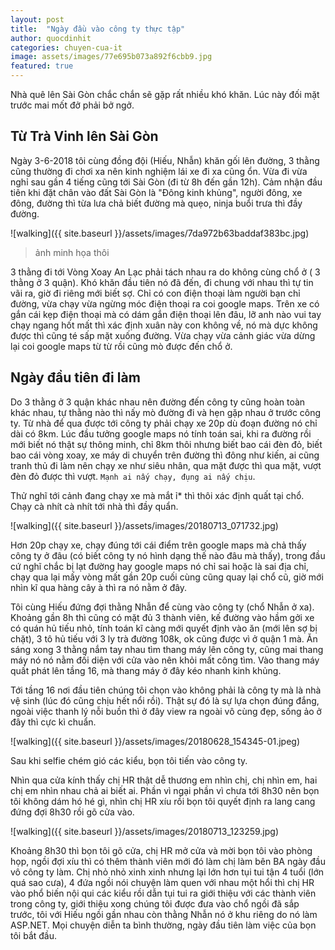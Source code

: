 ```yaml
---
layout: post
title:  "Ngày đầu vào công ty thực tập"
author: quocdinhit
categories: chuyen-cua-it
image: assets/images/77e695b073a892f6cbb9.jpg
featured: true
---
```

Nhà quê lên Sài Gòn chắc chắn sẽ gặp rất nhiều khó khăn. Lúc này đối mặt trước mai mốt đở phải bở ngở. 

## Từ Trà Vinh lên Sài Gòn

Ngày 3-6-2018 tôi cùng đồng đội (Hiếu, Nhẫn) khăn gối lên đường, 3 thằng cũng thường đi chơi xa nên kinh nghiệm lái xe đi xa cũng ổn. Vừa đi vừa nghỉ sau gần 4 tiếng cũng tới Sài Gòn (đi từ 8h đến gần 12h). Cảm nhận đầu tiên khi đặt chân vào đất Sài Gòn là "Đông kinh khủng", người đông, xe đông, đường thì từa lưa chả biết đường mà quẹo, ninja buổi trưa thì đầy đường.

![walking]({{ site.baseurl }}/assets/images/7da972b63baddaf383bc.jpg)
>ảnh minh họa thôi

3 thằng đi tới Vòng Xoay An Lạc phải tách nhau ra do không cùng chổ ở ( 3 thằng ở 3 quận). Khó khăn đầu tiên nó đã đến, đi chung với nhau thì tự tin vãi ra, giờ đi riêng mới biết sợ. Chỉ có con điện thoại làm người bạn chỉ đường, vừa chạy vừa ngừng móc điện thoại ra coi google maps. Trên xe có gắn cái kẹp điện thoại mà có dám gắn điện thoại lên đâu, lỡ anh nào vui tay chạy ngang hốt mất thì xác định xuân này con không về, nó mà dực không được thì cũng té sấp mặt xuống đường. Vừa chạy vừa cảnh giác vừa dừng lại coi google maps từ từ rồi cũng mò được đến chổ ở.

## Ngày đầu tiên đi làm

Do 3 thằng ở 3 quận khác nhau nên đường đến công ty cũng hoàn toàn khác nhau, tự thằng nào thì nấy mò đường đi và hẹn gặp nhau ở trước công ty. Từ nhà để qua được tới công ty phải chạy xe 20p dù đoạn đường nó chỉ dài có 8km. Lúc đầu tưởng google maps nó tính toán sai, khi ra đường rồi mới biết nó thật sự thông minh, chỉ 8km thôi nhưng biết bao cái đèn đỏ, biết bao cái vòng xoay, xe máy di chuyển trên đường thì đông như kiến, ai cũng tranh thủ đi làm nên chạy xe như siêu nhân, qua mặt được thì qua mặt, vượt đèn đỏ được thì vượt. `Mạnh ai nấy chạy, đụng ai nấy chịu`.

Thử nghĩ tới cảnh đang chạy xe mà mắt ỉ* thì thôi xác định quất tại chổ. Chạy cà nhít cà nhít tới nhà thì đầy quẩn.

![walking]({{ site.baseurl }}/assets/images/20180713_071732.jpg)

Hơn 20p chạy xe, chạy đúng tới cái điểm trên google maps mà chả thấy công ty ở đâu (có biết công ty nó hình dạng thế nào đâu mà thấy), trong đầu cứ nghĩ chắc bị lạt đường hay google maps nó chỉ sai hoặc là sai địa chỉ, chạy qua lại mấy vòng mất gần 20p cuối cùng cũng quay lại chổ cũ, giờ mới nhìn kĩ qua hàng cây à thì ra nó nằm ở đây.

Tôi cùng Hiếu đứng đợi thằng Nhẫn để cùng vào công ty (chổ Nhẫn ở xa). Khoảng gần 8h thì cũng có mặt đủ 3 thành viên, kế đường vào hầm gởi xe có quán hủ tiếu nhỏ, tính toán kĩ càng mới quyết định vào ăn (mới lên sợ bị chặt), 3 tô hủ tiếu với 3 ly trà đường 108k, ok cũng được vì ở quận 1 mà. Ăn sáng xong 3 thằng nắm tay nhau tìm thang máy lên công ty, cũng mai thang máy nó nó nằm đối diện với cửa vào nên khỏi mất công tìm. Vào thang máy quất phát lên tầng 16, mà thang máy ở đây kéo nhanh kinh khủng.

Tới tầng 16 nơi đầu tiên chúng tôi chọn vào không phải là công ty mà là nhà vệ sinh (lúc đó cũng chịu hết nổi rồi). Thật sự đó là sự lựa chọn đúng đắng, ngoài việc thanh lý nỗi buồn thì ở đây view ra ngoài vô cùng đẹp, sống ảo ở đây thì cực kì chuẩn.

![walking]({{ site.baseurl }}/assets/images/20180628_154345-01.jpeg)

Sau khi selfie chém gió các kiểu, bọn tôi tiến vào công ty.

Nhìn qua cửa kính thấy chị HR thật dễ thương em nhìn chị, chị nhìn em, hai chị em nhìn nhau chả ai biết ai. Phần vì ngại phần vì chưa tới 8h30 nên bọn tôi không dám hó hé gì, nhìn chị HR xíu rồi bọn tôi quyết định ra lang cang đứng đợi 8h30 rồi gõ cửa vào.

![walking]({{ site.baseurl }}/assets/images/20180713_123259.jpg)

Khoảng 8h30 thì bọn tôi gõ cửa, chị HR mở cửa và mời bọn tôi vào phòng họp, ngồi đợi xíu thì có thêm thành viên mới đó làm chị làm bên BA ngày đầu vô công ty làm. Chị nhỏ nhỏ xinh xinh nhưng lại lớn hơn tụi tui tận 4 tuổi (lớn quá sao cưa), 4 đứa ngồi nói chuyện làm quen với nhau một hổi thì chị HR vào phổ biến nội qui các kiểu rồi dẫn tụi tui ra giới thiệu với các thành viên trong công ty, giới thiệu xong chúng tôi được đưa vào chổ ngồi đã sắp trước, tôi với Hiếu ngồi gần nhau còn thằng Nhẫn nó ở khu riêng do nó làm ASP.NET. Mọi chuyện diễn ta bình thường, ngày đầu tiên làm việc của bọn tôi bắt đầu.






